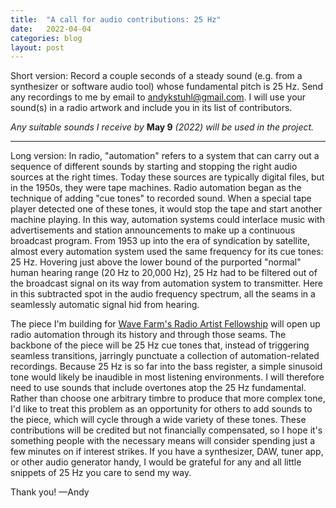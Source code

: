 ```yaml
---
title:  "A call for audio contributions: 25 Hz"
date:   2022-04-04
categories: blog
layout: post
---
```


Short version: Record a couple seconds of a steady sound (e.g. from a synthesizer or software audio tool) whose fundamental pitch is 25 Hz. Send any recordings to me by email to [andykstuhl@gmail.com](mailto:andykstuhl@gmail.com). I will use your sound(s) in a radio artwork and include you in its list of contributors.

_Any suitable sounds I receive by_ **May 9** _(2022) will be used in the project._

---

Long version: In radio, "automation" refers to a system that can carry out a sequence of different sounds by starting and stopping the right audio sources at the right times. Today these sources are typically digital files, but in the 1950s, they were tape machines. Radio automation began as the technique of adding "cue tones" to recorded sound. When a special tape player detected one of these tones, it would stop the tape and start another machine playing. In this way, automation systems could interlace music with advertisements and station announcements to make up a continuous broadcast program. From 1953 up into the era of syndication by satellite, almost every automation system used the same frequency for its cue tones: 25 Hz. Hovering just above the lower bound of the purported "normal" human hearing range (20 Hz to 20,000 Hz), 25 Hz had to be filtered out of the broadcast signal on its way from automation system to transmitter. Here in this subtracted spot in the audio frequency spectrum, all the seams in a seamlessly automatic signal hid from hearing.

The piece I'm building for [Wave Farm's Radio Artist Fellowship](https://wavefarm.org/radio/wgxc/calendar/x1x6q0) will open up radio automation through its history and through those seams. The backbone of the piece will be 25 Hz cue tones that, instead of triggering seamless transitions, jarringly punctuate a collection of automation-related recordings. Because 25 Hz is so far into the bass register, a simple sinusoid tone would likely be inaudible in most listening environments. I will therefore need to use sounds that include overtones atop the 25 Hz fundamental. Rather than choose one arbitrary timbre to produce that more complex tone, I'd like to treat this problem as an opportunity for others to add sounds to the piece, which will cycle through a wide variety of these tones. These contributions will be credited but not financially compensated, so I hope it's something people with the necessary means will consider spending just a few minutes on if interest strikes. If you have a synthesizer, DAW, tuner app, or other audio generator handy, I would be grateful for any and all little snippets of 25 Hz you care to send my way.

Thank you!
—Andy
